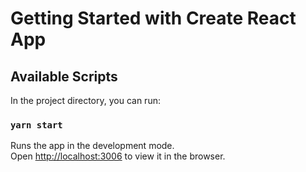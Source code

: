# Getting Started with Create React App

## Available Scripts

In the project directory, you can run:

### `yarn start`

Runs the app in the development mode.\
Open [http://localhost:3006](http://localhost:3006) to view it in the browser.
